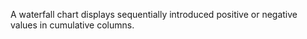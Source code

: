 A waterfall chart displays sequentially introduced positive or negative
values in cumulative columns.